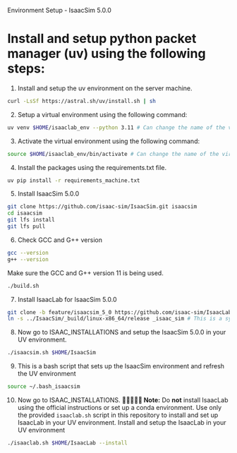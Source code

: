 Environment Setup - IsaacSim 5.0.0

# Install and setup python packet manager (uv) using the following steps:

1. Install and setup the uv environment on the server machine.
```bash
curl -LsSf https://astral.sh/uv/install.sh | sh
```

2. Setup a virtual environment using the following command:
```bash
uv venv $HOME/isaaclab_env --python 3.11 # Can change the name of the virtual environment to anything you want.
```

3. Activate the virtual environment using the following command:
```bash
source $HOME/isaaclab_env/bin/activate # Can change the name of the virtual environment to anything you want.
```

4. Install the packages using the requirements.txt file.
```bash
uv pip install -r requirements_machine.txt
```

5. Install IsaacSim 5.0.0
```bash
git clone https://github.com/isaac-sim/IsaacSim.git isaacsim
cd isaacsim
git lfs install
git lfs pull
```

6. Check GCC and G++ version
```bash
gcc --version
g++ --version
```
Make sure the GCC and G++ version 11 is being used.

```bash
./build.sh
```

7. Install IsaacLab for IsaacSim 5.0.0
```bash
git clone -b feature/isaacsim_5_0 https://github.com/isaac-sim/IsaacLab.git
ln -s ../IsaacSim/_build/linux-x86_64/release _isaac_sim # This is a symbolic link to the IsaacSim build directory.
```

8. Now go to ISAAC_INSTALLATIONS and setup the IsaacSim 5.0.0 in your UV environment.
```bash
./isaacsim.sh $HOME/IsaacSim
```

9. This is a bash script that sets up the IsaacSim environment and refresh the UV environment
```bash
source ~/.bash_isaacsim
```

10. Now go to ISAAC_INSTALLATIONS. 
**🚨🚨🚨🚨🚨 Note:** Do **not** install IsaacLab using the official instructions or set up a conda environment. Use only the provided `isaaclab.sh` script in this repository to install and set up IsaacLab in your UV environment.
Install and setup the IsaacLab in your UV environment

```bash
./isaaclab.sh $HOME/IsaacLab --install
```